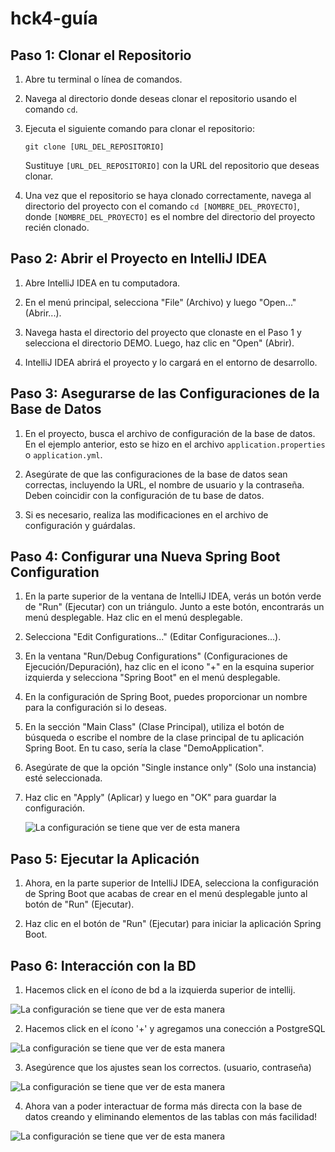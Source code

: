 # hck4-guía

## Paso 1: Clonar el Repositorio

1. Abre tu terminal o línea de comandos.

2. Navega al directorio donde deseas clonar el repositorio usando el comando `cd`.

3. Ejecuta el siguiente comando para clonar el repositorio:

   ```
   git clone [URL_DEL_REPOSITORIO]
   ```

   Sustituye `[URL_DEL_REPOSITORIO]` con la URL del repositorio que deseas clonar.

4. Una vez que el repositorio se haya clonado correctamente, navega al directorio del proyecto con el comando `cd [NOMBRE_DEL_PROYECTO]`, donde `[NOMBRE_DEL_PROYECTO]` es el nombre del directorio del proyecto recién clonado.

## Paso 2: Abrir el Proyecto en IntelliJ IDEA

1. Abre IntelliJ IDEA en tu computadora.

2. En el menú principal, selecciona "File" (Archivo) y luego "Open..." (Abrir...).

3. Navega hasta el directorio del proyecto que clonaste en el Paso 1 y selecciona el directorio DEMO. Luego, haz clic en "Open" (Abrir).

4. IntelliJ IDEA abrirá el proyecto y lo cargará en el entorno de desarrollo.

## Paso 3: Asegurarse de las Configuraciones de la Base de Datos

1. En el proyecto, busca el archivo de configuración de la base de datos. En el ejemplo anterior, esto se hizo en el archivo `application.properties` o `application.yml`.

2. Asegúrate de que las configuraciones de la base de datos sean correctas, incluyendo la URL, el nombre de usuario y la contraseña. Deben coincidir con la configuración de tu base de datos.

3. Si es necesario, realiza las modificaciones en el archivo de configuración y guárdalas.

## Paso 4: Configurar una Nueva Spring Boot Configuration

1. En la parte superior de la ventana de IntelliJ IDEA, verás un botón verde de "Run" (Ejecutar) con un triángulo. Junto a este botón, encontrarás un menú desplegable. Haz clic en el menú desplegable.

2. Selecciona "Edit Configurations..." (Editar Configuraciones...).

3. En la ventana "Run/Debug Configurations" (Configuraciones de Ejecución/Depuración), haz clic en el icono "+" en la esquina superior izquierda y selecciona "Spring Boot" en el menú desplegable.

4. En la configuración de Spring Boot, puedes proporcionar un nombre para la configuración si lo deseas.

5. En la sección "Main Class" (Clase Principal), utiliza el botón de búsqueda o escribe el nombre de la clase principal de tu aplicación Spring Boot. En tu caso, sería la clase "DemoApplication".

6. Asegúrate de que la opción "Single instance only" (Solo una instancia) esté seleccionada.

7. Haz clic en "Apply" (Aplicar) y luego en "OK" para guardar la configuración.

   ![La configuración se tiene que ver de esta manera](https://cdn.discordapp.com/attachments/834907040886554694/1169000186324992090/image.png?ex=6553cf43&is=65415a43&hm=cf6ea06a710958a335b90ec66a83cf3e175d1887c230baeca4b7414cfa2a6bf1&)


## Paso 5: Ejecutar la Aplicación

1. Ahora, en la parte superior de IntelliJ IDEA, selecciona la configuración de Spring Boot que acabas de crear en el menú desplegable junto al botón de "Run" (Ejecutar).

2. Haz clic en el botón de "Run" (Ejecutar) para iniciar la aplicación Spring Boot.

## Paso 6: Interacción con la BD

1. Hacemos click en el ícono de bd a la izquierda superior de intellij.
   
![La configuración se tiene que ver de esta manera](https://cdn.discordapp.com/attachments/834907040886554694/1169001187232723054/image.png?ex=6553d032&is=65415b32&hm=07c27b5a1c5c3f49cf1ce92dbcbc1e22669d7a784f67dfccd434755bce285f54&)

2. Hacemos click en el ícono '+' y agregamos una conección a PostgreSQL

![La configuración se tiene que ver de esta manera](https://cdn.discordapp.com/attachments/834907040886554694/1169001800846811247/image.png?ex=6553d0c4&is=65415bc4&hm=08ed45180a1d17e3f8952f5863ded2acd78064926459ff12f6bbb033ccf3efae&)

3. Asegúrence que los ajustes sean los correctos. (usuario, contraseña)

![La configuración se tiene que ver de esta manera](https://cdn.discordapp.com/attachments/834907040886554694/1169002252388798604/image.png?ex=6553d12f&is=65415c2f&hm=b8efc7365799a0eb71d82b27c9b5bdfebc42a6514e90b9caf63270f478455b35&)

4. Ahora van a poder interactuar de forma más directa con la base de datos creando y eliminando elementos de las tablas con más facilidad!

![La configuración se tiene que ver de esta manera](https://media.discordapp.net/attachments/834907040886554694/1169002780229369866/image.png?ex=6553d1ad&is=65415cad&hm=95891bed36d7b734a55ce9b1735c44a9bde7739c1a114fde62eda2e08397ac86&=&width=958&height=537)
